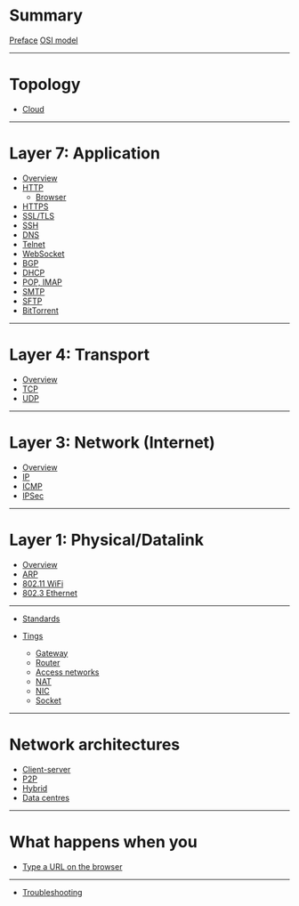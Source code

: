 # Summary

[Preface](./preface.md)
[OSI model](./osi-model.md)

---

# Topology

- [Cloud](./cloud-topology.md)

---

# Layer 7: Application

- [Overview](./layer-7/index.md)
- [HTTP](./layer-7/http.md) 
  - [Browser](./layer-7/http/browser.md)
- [HTTPS](./layer-7/https.md) 
- [SSL/TLS](./layer-7/ssl.md)
- [SSH](./layer-7/ssh.md)
- [DNS](./layer-7/dns.md)
- [Telnet](./layer-7/telnet.md)
- [WebSocket](./layer-7/websocket.md)
- [BGP](./layer-7/bgp.md)
- [DHCP](./layer-7/dhcp.md)
- [POP, IMAP](./layer-7/pop-imap.md)
- [SMTP](./layer-7/smtp.md)
- [SFTP]()
- [BitTorrent]()

---

# Layer 4: Transport

- [Overview](./layer-4/transport-layer.md)
- [TCP](./layer-4/tcp.md)
- [UDP](./layer-4/udp.md)

---

# Layer 3: Network (Internet)

- [Overview](./layer-3/network-layer.md)
- [IP](./layer-3/ipv4.md)
- [ICMP](./layer-3/icmp.md)
- [IPSec](./layer-3/ipsec.md)

---

# Layer 1: Physical/Datalink

- [Overview](./layer-1/index.md)
- [ARP](./layer-1/arp.md)
- [802.11 WiFi]()
- [802.3 Ethernet]()

---

- [Standards](./standards.md)

- [Tings]()
    - [Gateway]()
    - [Router]()
    - [Access networks](./access-networks.md)
    - [NAT]()
    - [NIC]()
    - [Socket](./socket.md)

---

# Network architectures

- [Client-server]()
- [P2P]()
- [Hybrid]()
- [Data centres]()

---

# What happens when you

- [Type a URL on the browser](./what-happens.md)

---

- [Troubleshooting](./troubleshooting.md)